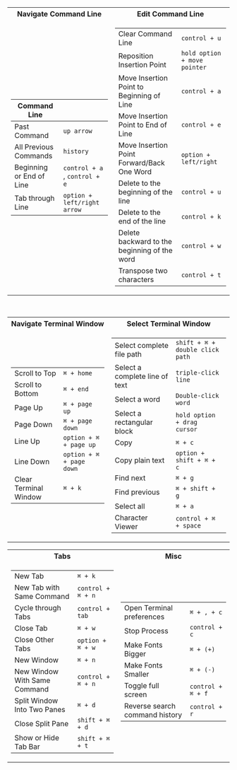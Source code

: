 <table>
<tr><th>Navigate Command Line</th><th>Edit Command Line</th></tr>
<tr><td>

|Command Line||
|--|--|
|Past Command| `up arrow` |
|All Previous Commands|`history`|
|Beginning or End of Line|`control + a` , `control + e`|
|Tab through Line|`option + left/right arrow`|

</td><td>

|||
|--|--|
|Clear Command Line| `control + u` |
|Reposition Insertion Point|`hold option + move pointer`|
|Move Insertion Point to Beginning of Line|`control + a`|
|Move Insertion Point to End of Line|`control + e`|
|Move Insertion Point Forward/Back One Word|`option + left/right`
|Delete to the beginning of the line|`control + u`|
|Delete to the end of the line|`control + k`|
|Delete backward to the beginning of the word|`control + w`|
|Transpose two characters|`control + t`|

</td></tr> </table>

<br />

<table>
<tr><th>Navigate Terminal Window</th><th>Select Terminal Window</th></tr>
<tr><td>

|||
|--|--|
|Scroll to Top|`⌘ + home`|
|Scroll to Bottom|`⌘ + end`|
|Page Up|`⌘ + page up`|
|Page Down|`⌘ + page down`|
|Line Up|`option + ⌘ + page up`|
|Line Down|`option + ⌘ + page down`|
|Clear Terminal Window|`⌘ + k`|

</td><td>

|||
|--|--|
|Select complete file path|`shift + ⌘ + double click path`|
|Select a complete line of text|`triple-click line`|
|Select a word|`Double-click word`|
|Select a rectangular block|`hold option + drag cursor`|
|Copy|`⌘ + c`|
|Copy plain text|`option + shift + ⌘ + c`|
|Find next|`⌘ + g`|
|Find previous|`⌘ + shift + g`|
|Select all|`⌘ + a`|
|Character Viewer|`control + ⌘ + space`|

</td></tr> </table>

<table>
<tr><th>Tabs</th><th>Misc</th></tr>
<tr><td>

|||
|--|--|
|New Tab|`⌘ + k`|
|New Tab with Same Command|`control + ⌘ + n`|
|Cycle through Tabs|`control + tab`|
|Close Tab|`⌘ + w`|
|Close Other Tabs|`option + ⌘ + w`|
|New Window|`⌘ + n`|
|New Window With Same Command|`control + ⌘ + n`|
|Split Window Into Two Panes|`⌘ + d`|
|Close Split Pane|`shift + ⌘ + d`|
|Show or Hide Tab Bar|`shift + ⌘ + t`|

</td><td>

|||
|--|--|
|Open Terminal preferences|`⌘ + , + c`|
|Stop Process| `control + c`|
|Make Fonts Bigger|`⌘ + (+)`|
|Make Fonts Smaller|`⌘ + (-)`|
|Toggle full screen|`control + ⌘ + f`|
|Reverse search command history|`control + r`|

</td></tr> </table>
